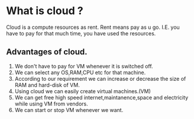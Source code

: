 # What is cloud ? 
Cloud is a compute resources as rent. Rent means pay as u go.
I.E. you have to pay for that much time, you have used the resources.


## **Advantages of cloud.**
1. We don't have to pay for VM whenever it is switched off.
2. We can select any OS,RAM,CPU etc for that machine.
3. According to our requirement we can increase or decrease the size of RAM and hard-disk of VM.
4. Using cloud we can easily create virtual machines.(VM)
5. We can get free high speed internet,maintanence,space and electricity while using VM from vendors.
6. We can start or stop VM whenever we want.
